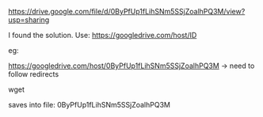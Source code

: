https://drive.google.com/file/d/0ByPfUp1fLihSNm5SSjZoalhPQ3M/view?usp=sharing


I found the solution. Use: https://googledrive.com/host/ID

eg:

https://googledrive.com/host/0ByPfUp1fLihSNm5SSjZoalhPQ3M
-> need to follow redirects


wget

saves into file: 0ByPfUp1fLihSNm5SSjZoalhPQ3M